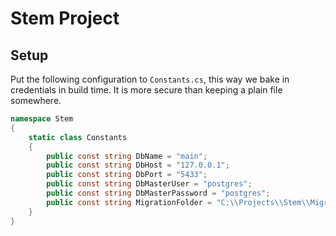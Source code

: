 ﻿# Stem Project

## Setup

Put the following configuration to `Constants.cs`, this way we bake in credentials in build time.
It is more secure than keeping a plain file somewhere.

```c#
namespace Stem
{
    static class Constants
    {
        public const string DbName = "main";
        public const string DbHost = "127.0.0.1";
        public const string DbPort = "5433";
        public const string DbMasterUser = "postgres";
        public const string DbMasterPassword = "postgres";
        public const string MigrationFolder = "C:\\Projects\\Stem\\Migrations123";
    }
}
```
